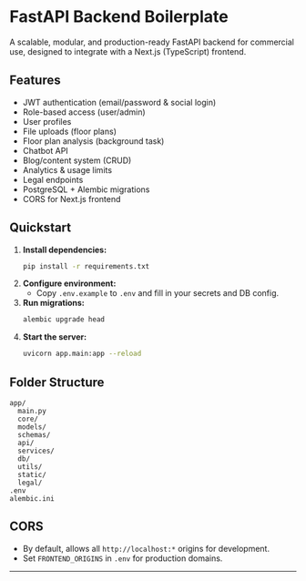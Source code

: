 # FastAPI Backend Boilerplate

A scalable, modular, and production-ready FastAPI backend for commercial use, designed to integrate with a Next.js (TypeScript) frontend.

## Features
- JWT authentication (email/password & social login)
- Role-based access (user/admin)
- User profiles
- File uploads (floor plans)
- Floor plan analysis (background task)
- Chatbot API
- Blog/content system (CRUD)
- Analytics & usage limits
- Legal endpoints
- PostgreSQL + Alembic migrations
- CORS for Next.js frontend

## Quickstart

1. **Install dependencies:**
   ```sh
   pip install -r requirements.txt
   ```
2. **Configure environment:**
   - Copy `.env.example` to `.env` and fill in your secrets and DB config.
3. **Run migrations:**
   ```sh
   alembic upgrade head
   ```
4. **Start the server:**
   ```sh
   uvicorn app.main:app --reload
   ```

## Folder Structure
```
app/
  main.py
  core/
  models/
  schemas/
  api/
  services/
  db/
  utils/
  static/
  legal/
.env
alembic.ini
```

## CORS
- By default, allows all `http://localhost:*` origins for development.
- Set `FRONTEND_ORIGINS` in `.env` for production domains.

---
